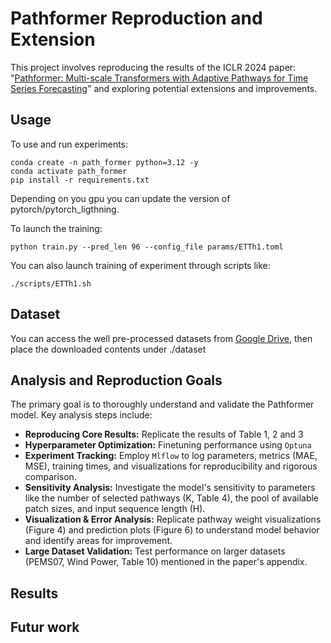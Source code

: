 # Pathformer Reproduction and Extension

This project involves reproducing the results of the ICLR 2024 paper: "[Pathformer: Multi-scale Transformers with Adaptive Pathways for Time Series Forecasting](https://arxiv.org/abs/2402.05956v5)" and exploring potential extensions and improvements.

## Usage

To use and run experiments:

```
conda create -n path_former python=3.12 -y
conda activate path_former
pip install -r requirements.txt
```

Depending on you gpu you can update the version of pytorch/pytorch_ligthning.

To launch the training:

```
python train.py --pred_len 96 --config_file params/ETTh1.toml 
```

You can also launch training of experiment through scripts like:

```
./scripts/ETTh1.sh
```

## Dataset

You can access the well pre-processed datasets from [Google Drive](https://drive.google.com/file/d/1NF7VEefXCmXuWNbnNe858WvQAkJ_7wuP/view), then place the downloaded contents under ./dataset

## Analysis and Reproduction Goals

The primary goal is to thoroughly understand and validate the Pathformer model. Key analysis steps include:

* **Reproducing Core Results:** Replicate the results of Table 1, 2 and 3
* **Hyperparameter Optimization:** Finetuning performance using `Optuna`
* **Experiment Tracking:** Employ `Mlflow` to log parameters, metrics (MAE, MSE), training times, and visualizations for reproducibility and rigorous comparison.
* **Sensitivity Analysis:** Investigate the model's sensitivity to parameters like the number of selected pathways (K, Table 4), the pool of available patch sizes, and input sequence length (H).
* **Visualization & Error Analysis:** Replicate pathway weight visualizations (Figure 4) and prediction plots (Figure 6) to understand model behavior and identify areas for improvement.
* **Large Dataset Validation:** Test performance on larger datasets (PEMS07, Wind Power, Table 10) mentioned in the paper's appendix.

## Results


## Futur work
